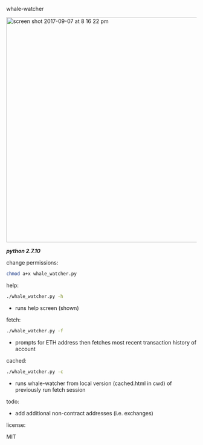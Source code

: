 whale-watcher

<img width="595" alt="screen shot 2017-09-07 at 8 16 22 pm" src="https://user-images.githubusercontent.com/17755587/30194677-8359d170-9409-11e7-92c8-a5ccd6897ea0.png">

***python 2.7.10***

change permissions:
```bash
chmod a+x whale_watcher.py
```

help:
```bash
./whale_watcher.py -h
```
- runs help screen (shown)

fetch:
```bash
./whale_watcher.py -f
```
- prompts for ETH address then fetches most recent transaction history of account

cached:
```bash
./whale_watcher.py -c
```
- runs whale-watcher from local version (cached.html in cwd) of previously run fetch session


todo:
- add additional non-contract addresses (i.e. exchanges)


license:

MIT
